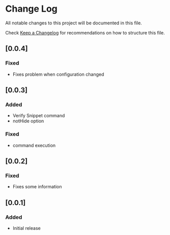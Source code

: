 # Change Log
All notable changes to this project will be documented in this file.

Check [Keep a Changelog](http://keepachangelog.com/) for recommendations on how to structure this file.

## [0.0.4]
### Fixed
- Fixes problem when configuration changed

## [0.0.3]
### Added
- Verify Snippet command
- notHide option

### Fixed
- command execution

## [0.0.2]
### Fixed
- Fixes some information

## [0.0.1]
### Added
- Initial release
